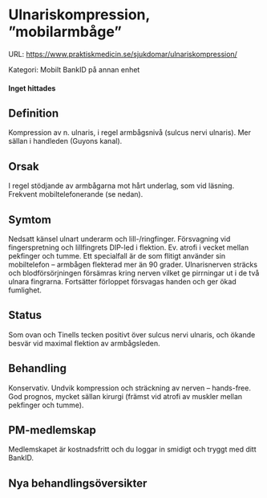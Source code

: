 # Ulnariskompression, ”mobilarmbåge”

URL: https://www.praktiskmedicin.se/sjukdomar/ulnariskompression/



Kategori: Mobilt BankID på annan enhet

#### Inget hittades

## Definition

Kompression av n. ulnaris, i regel armbågsnivå (sulcus nervi ulnaris). Mer sällan i handleden (Guyons kanal).

## Orsak

I regel stödjande av armbågarna mot hårt underlag, som vid läsning. Frekvent mobiltelefonerande (se nedan).

## Symtom

Nedsatt känsel ulnart underarm och lill-/ringfinger. Försvagning vid fingerspretning och lillfingrets DIP-led i flektion. Ev. atrofi i vecket mellan pekfinger och tumme.
Ett specialfall är de som flitigt använder sin mobiltelefon – armbågen flekterad mer än 90 grader. Ulnarisnerven sträcks och blodförsörjningen försämras kring nerven vilket ge pirrningar ut i de två ulnara fingrarna. Fortsätter förloppet försvagas handen och ger ökad fumlighet.

## Status

Som ovan och Tinells tecken positivt över sulcus nervi ulnaris, och ökande besvär vid maximal flektion av armbågsleden.

## Behandling

Konservativ. Undvik kompression och sträckning av nerven – hands-free. God prognos, mycket sällan kirurgi (främst vid atrofi av muskler mellan pekfinger och tumme).

## PM-medlemskap

Medlemskapet är kostnadsfritt och du loggar in smidigt och tryggt med ditt BankID.

## Nya behandlingsöversikter


